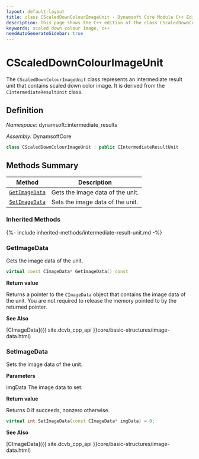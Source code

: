 ```yaml
---
layout: default-layout
title: class CScaledDownColourImageUnit - Dynamsoft Core Module C++ Edition API Reference
description: This page shows the C++ edition of the class CScaledDownColourImageUnit in Dynamsoft Core Module.
keywords: scaled down colour image, c++
needAutoGenerateSidebar: true
---
```


# CScaledDownColourImageUnit

The `CScaledDownColourImageUnit` class represents an intermediate result unit that contains scaled down color image. It is derived from the `CIntermediateResultUnit` class.

## Definition

*Namespace:* dynamsoft::intermediate_results

*Assembly:* DynamsoftCore

```cpp
class CScaledDownColourImageUnit : public CIntermediateResultUnit
```

## Methods Summary

| Method               | Description |
|----------------------|-------------|
| [`GetImageData`](#getimagedata) | Gets the image data of the unit.|
| [`SetImageData`](#setimagedata) | Sets the image data of the unit. |

### Inherited Methods

{%- include inherited-methods/intermediate-result-unit.md -%}

### GetImageData

Gets the image data of the unit.

```cpp
virtual const CImageData* GetImageData() const
```

**Return value**

Returns a pointer to the `CImageData` object that contains the image data of the unit. You are not required to release the memory pointed to by the returned pointer.

**See Also**

[CImageData]({{ site.dcvb_cpp_api }}core/basic-structures/image-data.html)

### SetImageData

Sets the image data of the unit.

**Parameters**

imgData The image data to set.

**Return value**

Returns 0 if succeeds, nonzero otherwise.

```cpp
virtual int SetImageData(const CImageData* imgData) = 0;
```

**See Also**

[CImageData]({{ site.dcvb_cpp_api }}core/basic-structures/image-data.html)
